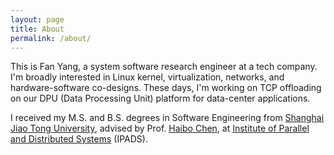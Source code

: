 ```yaml
---
layout: page
title: About
permalink: /about/
---
```


This is Fan Yang, a system software research engineer at a tech
company.  I'm broadly interested in Linux kernel, virtualization,
networks, and hardware-software co-designs.  These days, I'm working
on TCP offloading on our DPU (Data Processing Unit) platform for
data-center applications.

I received my M.S. and B.S. degrees in Software Engineering from
[Shanghai Jiao Tong University][SJTU], advised by Prof. [Haibo Chen][HB], 
at [Institute of Parallel and Distributed Systems][IPADS]
(IPADS).


[SJTU]: https://www.sjtu.edu.cn
[HB]: https://ipads.se.sjtu.edu.cn/pub/members/haibo_chen
[IPADS]: https://ipads.se.sjtu.edu.cn
